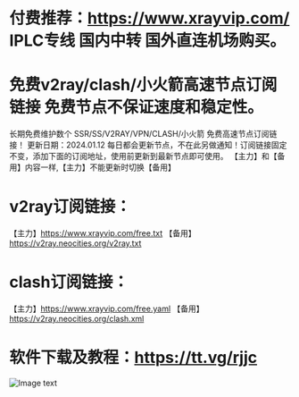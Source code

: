 # 付费推荐：https://www.xrayvip.com/  IPLC专线 国内中转 国外直连机场购买。

# 免费v2ray/clash/小火箭高速节点订阅链接 免费节点不保证速度和稳定性。

长期免费维护数个 SSR/SS/V2RAY/VPN/CLASH/小火箭 免费高速节点订阅链接！
更新日期：2024.01.12 每日都会更新节点，不在此另做通知！订阅链接固定不变，添加下面的订阅地址，使用前更新到最新节点即可使用。
【主力】和【备用】内容一样,【主力】不能更新时切换【备用】

# v2ray订阅链接：

【主力】https://www.xrayvip.com/free.txt
【备用】https://v2ray.neocities.org/v2ray.txt

# clash订阅链接：

【主力】https://www.xrayvip.com/free.yaml
【备用】https://v2ray.neocities.org/clash.xml 


# 软件下载及教程：https://tt.vg/rjjc

![Image text](https://github.com/xrayfree/free-ssr-ss-v2ray-vpn-clash/blob/main/tt.png?raw=true)


